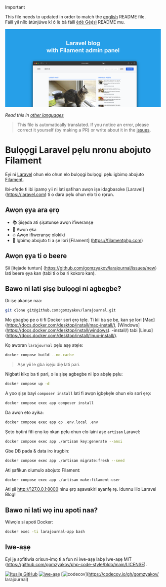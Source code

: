 >[!IMPORTANT]
>This file needs to updated in order to match the [english](/README.md) README file.  
Fáìlì yìí nílò àtúnjúwe kí ó lè bá fáìlì [èdè Gẹ̀ẹ́sì](/README.md) README mu.

![Bulọọgi Laravel pẹlu igbimọ abojuto Filament](../docs/social-preview-en.png)

_Read this in [other languages](./Translations.md)_

>This file is automatically translated. If you notice an error, please correct it yourself (by making a PR) or write about it in the [issues](https://github.com/gomzyakov/larajournal/issues).

# Bulọọgi Laravel pẹlu nronu abojuto Filament

Eyi ni [Laravel](https://laravel.com) ohun elo ohun elo bulọọgi bulọọgi pẹlu igbimọ abojuto [Filament](https://filamentphp.com).

Ibi-afẹde ti ibi ipamọ yii ni lati ṣafihan awọn iṣe idagbasoke [Laravel] (https://laravel.com) ti o dara pẹlu ohun elo ti o rọrun.

## Awọn ẹya ara ẹrọ

- 📚 Ṣiṣẹda ati ṣiṣatunṣe awọn ifiweranṣẹ
- 🥑 Awọn ẹka
- 🔥 Awọn ifiweranṣẹ olokiki
- 🎉 Igbimọ abojuto ti a ṣe lori [Filament] (https://filamentphp.com)

## Awọn ẹya ti o beere

Ṣii [itẹjade tuntun] (https://github.com/gomzyakov/larajournal/issues/new) lati beere ẹya kan (tabi ti o ba ri kokoro kan).

## Bawo ni lati ṣiṣẹ bulọọgi ni agbegbe?

Di iṣẹ akanṣe naa:

```bash
git clone git@github.com:gomzyakov/larajournal.git
```

Mo gbagbọ pe o ti fi Docker sori ẹrọ tẹlẹ. Ti kii ba ṣe bẹ, kan ṣe lori [Mac] (https://docs.docker.com/desktop/install/mac-install/), [Windows] (https://docs.docker.com/desktop/install/windows). -install/) tabi [Linux] (https://docs.docker.com/desktop/install/linux-install/).

Kọ aworan `larajournal` pẹlu aṣẹ atẹle:

```bash
docker compose build --no-cache
```

> Aṣẹ yii le gba iṣẹju diẹ lati pari.

Nigbati kikọ ba ti pari, o le ṣiṣẹ agbegbe ni ipo abẹlẹ pẹlu:

```bash
docker compose up -d
```

A yoo ṣiṣẹ bayi `composer install` lati fi awọn igbẹkẹle ohun elo sori ẹrọ:

```bash
docker compose exec app composer install
```

Da awọn eto ayika:

```bash
docker compose exec app cp .env.local .env
```

Ṣeto bọtini fifi ẹnọ kọ nkan pẹlu ohun elo laini aṣẹ `artisan` Laravel:

```bash
docker compose exec app ./artisan key:generate --ansi
```

Gbe DB pada & data iro irugbin:

```bash
docker compose exec app ./artisan migrate:fresh --seed
```

Ati ṣafikun olumulo abojuto Filament:

```bash
docker compose exec app ./artisan make:filament-user
```

Ati ṣii http://127.0.0.1:8000 ninu ẹrọ aṣawakiri ayanfẹ rẹ. Idunnu lilo Laravel Blog!

## Bawo ni lati wọ inu apoti naa?

Wiwọle si apoti Docker:

```bash
docker exec -ti larajournal-app bash
```
## Iwe-aṣẹ

Eyi jẹ sọfitiwia orisun-ìmọ ti a fun ni iwe-aṣẹ labẹ Iwe-aṣẹ MIT (https://github.com/gomzyakov/php-code-style/blob/main/LICENSE).


[![Itusilẹ GitHub](https://img.shields.io/github/release/gomzyakov/larajournal.svg)](https://github.com/gomzyakov/larajournal/releases/latest)
[![iwe-aṣẹ](https://img.shields.io/badge/License-MIT-green.svg)](https://github.com/gomzyakov/larajournal/blob/development/LICENSE)
[![codecov](https://codecov.io/gh/gomzyakov/larajournal/branch/main/graph/badge.svg?token=4CYTVMVUYV)](https://codecov.io/gh/gomzyakov/ larajournal)
